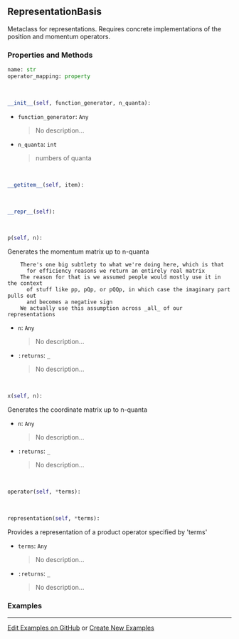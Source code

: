 ## <a id="Psience.BasisReps.Bases.RepresentationBasis">RepresentationBasis</a>
Metaclass for representations.
Requires concrete implementations of the position and momentum operators.

### Properties and Methods
```python
name: str
operator_mapping: property
```
<a id="Psience.BasisReps.Bases.RepresentationBasis.__init__">&nbsp;</a>
```python
__init__(self, function_generator, n_quanta): 
```

- `function_generator`: `Any`
    >No description...
- `n_quanta`: `int`
    >numbers of quanta

<a id="Psience.BasisReps.Bases.RepresentationBasis.__getitem__">&nbsp;</a>
```python
__getitem__(self, item): 
```

<a id="Psience.BasisReps.Bases.RepresentationBasis.__repr__">&nbsp;</a>
```python
__repr__(self): 
```

<a id="Psience.BasisReps.Bases.RepresentationBasis.p">&nbsp;</a>
```python
p(self, n): 
```
Generates the momentum matrix up to n-quanta

        There's one big subtlety to what we're doing here, which is that
          for efficiency reasons we return an entirely real matrix
        The reason for that is we assumed people would mostly use it in the context
          of stuff like pp, pQp, or pQQp, in which case the imaginary part pulls out
          and becomes a negative sign
        We actually use this assumption across _all_ of our representations
- `n`: `Any`
    >No description...
- `:returns`: `_`
    >No description...

<a id="Psience.BasisReps.Bases.RepresentationBasis.x">&nbsp;</a>
```python
x(self, n): 
```
Generates the coordinate matrix up to n-quanta
- `n`: `Any`
    >No description...
- `:returns`: `_`
    >No description...

<a id="Psience.BasisReps.Bases.RepresentationBasis.operator">&nbsp;</a>
```python
operator(self, *terms): 
```

<a id="Psience.BasisReps.Bases.RepresentationBasis.representation">&nbsp;</a>
```python
representation(self, *terms): 
```
Provides a representation of a product operator specified by 'terms'
- `terms`: `Any`
    >No description...
- `:returns`: `_`
    >No description...

### Examples


___

[Edit Examples on GitHub](https://github.com/McCoyGroup/References/edit/gh-pages/Documentation/examples/Psience/BasisReps/Bases/RepresentationBasis.md) or 
[Create New Examples](https://github.com/McCoyGroup/References/new/gh-pages/?filename=Documentation/examples/Psience/BasisReps/Bases/RepresentationBasis.md)